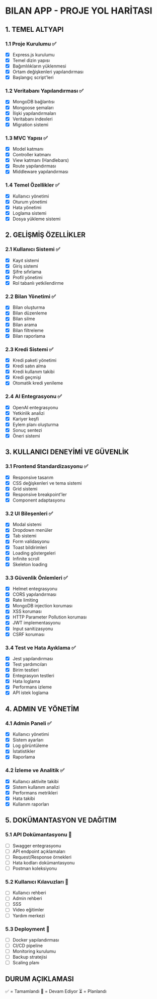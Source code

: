 # BILAN APP - PROJE YOL HARİTASI

## 1. TEMEL ALTYAPI
### 1.1 Proje Kurulumu ✅
- [x] Express.js kurulumu
- [x] Temel dizin yapısı
- [x] Bağımlılıkların yüklenmesi
- [x] Ortam değişkenleri yapılandırması
- [x] Başlangıç script'leri

### 1.2 Veritabanı Yapılandırması ✅
- [x] MongoDB bağlantısı
- [x] Mongoose şemaları
- [x] İlişki yapılandırmaları
- [x] Veritabanı indexleri
- [x] Migration sistemi

### 1.3 MVC Yapısı ✅
- [x] Model katmanı
- [x] Controller katmanı
- [x] View katmanı (Handlebars)
- [x] Route yapılandırması
- [x] Middleware yapılandırması

### 1.4 Temel Özellikler ✅
- [x] Kullanıcı yönetimi
- [x] Oturum yönetimi
- [x] Hata yönetimi
- [x] Loglama sistemi
- [x] Dosya yükleme sistemi

## 2. GELİŞMİŞ ÖZELLİKLER
### 2.1 Kullanıcı Sistemi ✅
- [x] Kayıt sistemi
- [x] Giriş sistemi
- [x] Şifre sıfırlama
- [x] Profil yönetimi
- [x] Rol tabanlı yetkilendirme

### 2.2 Bilan Yönetimi ✅
- [x] Bilan oluşturma
- [x] Bilan düzenleme
- [x] Bilan silme
- [x] Bilan arama
- [x] Bilan filtreleme
- [x] Bilan raporlama

### 2.3 Kredi Sistemi ✅
- [x] Kredi paketi yönetimi
- [x] Kredi satın alma
- [x] Kredi kullanım takibi
- [x] Kredi geçmişi
- [x] Otomatik kredi yenileme

### 2.4 AI Entegrasyonu ✅
- [x] OpenAI entegrasyonu
- [x] Yetkinlik analizi
- [x] Kariyer keşfi
- [x] Eylem planı oluşturma
- [x] Sonuç sentezi
- [x] Öneri sistemi

## 3. KULLANICI DENEYİMİ VE GÜVENLİK
### 3.1 Frontend Standardizasyonu ✅
- [x] Responsive tasarım
- [x] CSS değişkenleri ve tema sistemi
- [x] Grid sistemi
- [x] Responsive breakpoint'ler
- [x] Component adaptasyonu

### 3.2 UI Bileşenleri ✅
- [x] Modal sistemi
- [x] Dropdown menüler
- [x] Tab sistemi
- [x] Form validasyonu
- [x] Toast bildirimleri
- [x] Loading göstergeleri
- [x] Infinite scroll
- [x] Skeleton loading

### 3.3 Güvenlik Önlemleri ✅
- [x] Helmet entegrasyonu
- [x] CORS yapılandırması
- [x] Rate limiting
- [x] MongoDB injection koruması
- [x] XSS koruması
- [x] HTTP Parameter Pollution koruması
- [x] JWT implementasyonu
- [x] Input sanitizasyonu
- [x] CSRF koruması

### 3.4 Test ve Hata Ayıklama ✅
- [x] Jest yapılandırması
- [x] Test yardımcıları
- [x] Birim testleri
- [x] Entegrasyon testleri
- [x] Hata loglama
- [x] Performans izleme
- [x] API istek loglama

## 4. ADMIN VE YÖNETİM
### 4.1 Admin Paneli ✅
- [x] Kullanıcı yönetimi
- [x] Sistem ayarları
- [x] Log görüntüleme
- [x] İstatistikler
- [x] Raporlama

### 4.2 İzleme ve Analitik ✅
- [x] Kullanıcı aktivite takibi
- [x] Sistem kullanım analizi
- [x] Performans metrikleri
- [x] Hata takibi
- [x] Kullanım raporları

## 5. DOKÜMANTASYON VE DAĞITIM
### 5.1 API Dokümantasyonu 🔄
- [ ] Swagger entegrasyonu
- [ ] API endpoint açıklamaları
- [ ] Request/Response örnekleri
- [ ] Hata kodları dokümantasyonu
- [ ] Postman koleksiyonu

### 5.2 Kullanıcı Kılavuzları 🔄
- [ ] Kullanıcı rehberi
- [ ] Admin rehberi
- [ ] SSS
- [ ] Video eğitimler
- [ ] Yardım merkezi

### 5.3 Deployment 🔄
- [ ] Docker yapılandırması
- [ ] CI/CD pipeline
- [ ] Monitoring kurulumu
- [ ] Backup stratejisi
- [ ] Scaling planı

## DURUM AÇIKLAMASI
✅ = Tamamlandı
🔄 = Devam Ediyor
⏳ = Planlandı
